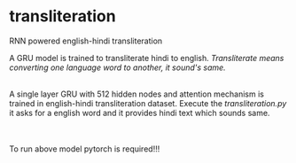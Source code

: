 # transliteration
RNN powered english-hindi transliteration

A GRU model is trained to transliterate hindi to english. <i>Transliterate means converting one language word to another, it sound's same.</i>

<br>
A single layer GRU with 512 hidden nodes and attention mechanism is trained in english-hindi transliteration dataset. Execute the <i>transliteration.py</i> it asks for a english word and it provides hindi text which sounds same.

<br><br>
To run above model pytorch is required!!!
